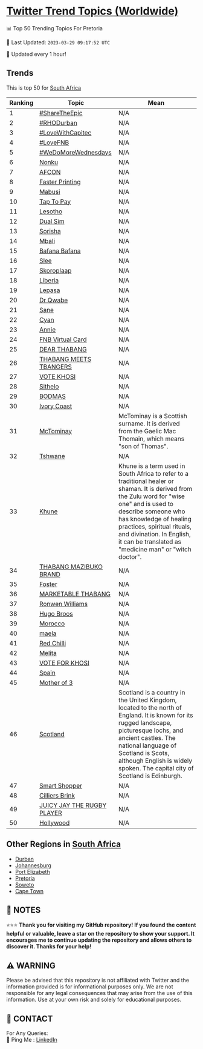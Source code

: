 [Twitter Trend Topics (Worldwide)](https://github.com/ErcinDedeoglu/Twitter-Trend-Topics)
==========


📊 Top 50 Trending Topics For Pretoria

📆 Last Updated: `2023-03-29 09:17:52 UTC`

🔧 Updated every 1 hour!


## Trends

This is top 50 for [South Africa](</South Africa>)

| Ranking | Topic | Mean |
| ------- | ------------ | ------------ |
| 1 | [#ShareTheEpic](http://twitter.com/search?q=%23ShareTheEpic) | N/A |
| 2 | [#RHODurban](http://twitter.com/search?q=%23RHODurban) | N/A |
| 3 | [#LoveWithCapitec](http://twitter.com/search?q=%23LoveWithCapitec) | N/A |
| 4 | [#LoveFNB](http://twitter.com/search?q=%23LoveFNB) | N/A |
| 5 | [#WeDoMoreWednesdays](http://twitter.com/search?q=%23WeDoMoreWednesdays) | N/A |
| 6 | [Nonku](http://twitter.com/search?q=Nonku) | N/A |
| 7 | [AFCON](http://twitter.com/search?q=AFCON) | N/A |
| 8 | [Faster Printing](http://twitter.com/search?q=Faster+Printing) | N/A |
| 9 | [Mabusi](http://twitter.com/search?q=Mabusi) | N/A |
| 10 | [Tap To Pay](http://twitter.com/search?q=Tap+To+Pay) | N/A |
| 11 | [Lesotho](http://twitter.com/search?q=Lesotho) | N/A |
| 12 | [Dual Sim](http://twitter.com/search?q=Dual+Sim) | N/A |
| 13 | [Sorisha](http://twitter.com/search?q=Sorisha) | N/A |
| 14 | [Mbali](http://twitter.com/search?q=Mbali) | N/A |
| 15 | [Bafana Bafana](http://twitter.com/search?q=Bafana+Bafana) | N/A |
| 16 | [Slee](http://twitter.com/search?q=Slee) | N/A |
| 17 | [Skoroplaap](http://twitter.com/search?q=Skoroplaap) | N/A |
| 18 | [Liberia](http://twitter.com/search?q=Liberia) | N/A |
| 19 | [Lepasa](http://twitter.com/search?q=Lepasa) | N/A |
| 20 | [Dr Qwabe](http://twitter.com/search?q=Dr+Qwabe) | N/A |
| 21 | [Sane](http://twitter.com/search?q=Sane) | N/A |
| 22 | [Cyan](http://twitter.com/search?q=Cyan) | N/A |
| 23 | [Annie](http://twitter.com/search?q=Annie) | N/A |
| 24 | [FNB Virtual Card](http://twitter.com/search?q=FNB+Virtual+Card) | N/A |
| 25 | [DEAR THABANG](http://twitter.com/search?q=DEAR+THABANG) | N/A |
| 26 | [THABANG MEETS TBANGERS](http://twitter.com/search?q=THABANG+MEETS+TBANGERS) | N/A |
| 27 | [VOTE KHOSI](http://twitter.com/search?q=VOTE+KHOSI) | N/A |
| 28 | [Sithelo](http://twitter.com/search?q=Sithelo) | N/A |
| 29 | [BODMAS](http://twitter.com/search?q=BODMAS) | N/A |
| 30 | [Ivory Coast](http://twitter.com/search?q=Ivory+Coast) | N/A |
| 31 | [McTominay](http://twitter.com/search?q=McTominay) | McTominay is a Scottish surname. It is derived from the Gaelic Mac Thomain, which means "son of Thomas". |
| 32 | [Tshwane](http://twitter.com/search?q=Tshwane) | N/A |
| 33 | [Khune](http://twitter.com/search?q=Khune) | Khune is a term used in South Africa to refer to a traditional healer or shaman. It is derived from the Zulu word for "wise one" and is used to describe someone who has knowledge of healing practices, spiritual rituals, and divination. In English, it can be translated as "medicine man" or "witch doctor". |
| 34 | [THABANG MAZIBUKO BRAND](http://twitter.com/search?q=THABANG+MAZIBUKO+BRAND) | N/A |
| 35 | [Foster](http://twitter.com/search?q=Foster) | N/A |
| 36 | [MARKETABLE THABANG](http://twitter.com/search?q=MARKETABLE+THABANG) | N/A |
| 37 | [Ronwen Williams](http://twitter.com/search?q=Ronwen+Williams) | N/A |
| 38 | [Hugo Broos](http://twitter.com/search?q=Hugo+Broos) | N/A |
| 39 | [Morocco](http://twitter.com/search?q=Morocco) | N/A |
| 40 | [maela](http://twitter.com/search?q=maela) | N/A |
| 41 | [Red Chilli](http://twitter.com/search?q=Red+Chilli) | N/A |
| 42 | [Melita](http://twitter.com/search?q=Melita) | N/A |
| 43 | [VOTE FOR KHOSI](http://twitter.com/search?q=VOTE+FOR+KHOSI) | N/A |
| 44 | [Spain](http://twitter.com/search?q=Spain) | N/A |
| 45 | [Mother of 3](http://twitter.com/search?q=Mother+of+3) | N/A |
| 46 | [Scotland](http://twitter.com/search?q=Scotland) | Scotland is a country in the United Kingdom, located to the north of England. It is known for its rugged landscape, picturesque lochs, and ancient castles. The national language of Scotland is Scots, although English is widely spoken. The capital city of Scotland is Edinburgh. |
| 47 | [Smart Shopper](http://twitter.com/search?q=Smart+Shopper) | N/A |
| 48 | [Cilliers Brink](http://twitter.com/search?q=Cilliers+Brink) | N/A |
| 49 | [JUICY JAY THE RUGBY PLAYER](http://twitter.com/search?q=JUICY+JAY+THE+RUGBY+PLAYER) | N/A |
| 50 | [Hollywood](http://twitter.com/search?q=Hollywood) | N/A |



## Other Regions in [South Africa](</South Africa>)

* [Durban](</South Africa/Durban.md>)
* [Johannesburg](</South Africa/Johannesburg.md>)
* [Port Elizabeth](</South Africa/Port Elizabeth.md>)
* [Pretoria](</South Africa/Pretoria.md>)
* [Soweto](</South Africa/Soweto.md>)
* [Cape Town](</South Africa/Cape Town.md>)



## 📝 NOTES

⭐⭐⭐ **Thank you for visiting my GitHub repository! If you found the content helpful or valuable, leave a star on the repository to show your support. It encourages me to continue updating the repository and allows others to discover it. Thanks for your help!**


## ⚠️ WARNING

Please be advised that this repository is not affiliated with Twitter and the information provided is for informational purposes only. We are not responsible for any legal consequences that may arise from the use of this information. Use at your own risk and solely for educational purposes.


## 📨 CONTACT

 For Any Queries:  
            🏓 Ping Me : [LinkedIn](https://www.linkedin.com/in/ercindedeoglu/)
